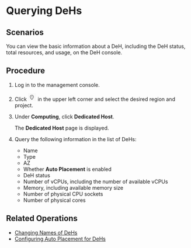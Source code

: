 # Querying DeHs<a name="EN-US_TOPIC_0046252766"></a>

## Scenarios<a name="section9864143152219"></a>

You can view the basic information about a DeH, including the DeH status, total resources, and usage, on the DeH console.

## Procedure<a name="section65161568234"></a>

1.  Log in to the management console.
2.  Click  ![](figures/icon-region.png)  in the upper left corner and select the desired region and project.
3.  Under  **Computing**, click  **Dedicated Host**.

    The  **Dedicated Host**  page is displayed.

4.  Query the following information in the list of DeHs:
    -   Name
    -   Type
    -   AZ
    -   Whether  **Auto Placement**  is enabled
    -   DeH status
    -   Number of vCPUs, including the number of available vCPUs
    -   Memory, including available memory size
    -   Number of physical CPU sockets
    -   Number of physical cores


## Related Operations<a name="section3538653810535"></a>

-   [Changing Names of DeHs](changing-names-of-dehs.md)
-   [Configuring Auto Placement for DeHs](configuring-auto-placement-for-dehs.md)

